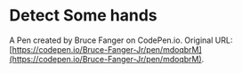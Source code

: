 # Detect Some hands

A Pen created by Bruce Fanger on CodePen.io. Original URL: [https://codepen.io/Bruce-Fanger-Jr/pen/mdoqbrM](https://codepen.io/Bruce-Fanger-Jr/pen/mdoqbrM).

